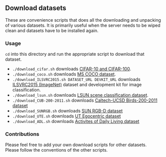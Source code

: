 ## Download datasets
These are convenience scripts that does all the downloading and
unpacking of various datasets. It is primarily useful when
the server needs to be wiped clean and datasets have to be
installed again.

### Usage
`cd` into this directory and run the appropriate script to
download that dataset.

- `./download_cifar.sh` downloads
[CIFAR-10 and CIFAR-100](https://www.cs.toronto.edu/~kriz/cifar.html).
- `./download_coco.sh` downloads
[MS COCO dataset](http://mscoco.org/).
- `./download_ILSVRC2015.sh DATASET_URL DEVKIT_URL` downloads
[ILSVRC2015 (ImageNet)](http://www.image-net.org) dataset
and development kit for image classification.
- `./download_lsun.sh` downloads
[LSUN scene classification dataset](http://lsun.cs.princeton.edu/#classification).
- `./download_CUB-200-2011.sh` downloads
[Caltech-UCSD Birds-200-2011 dataset](http://www.vision.caltech.edu/visipedia/CUB-200-2011.html)
- `./download_SUNRGB.sh` downloads
[SUN RGB-D dataset](http://rgbd.cs.princeton.edu/)
- `./download_UTE.sh` downloads
[UT Egocentric dataset](http://vision.cs.utexas.edu/projects/egocentric/download_register.html)
- `./download_ADL.sh` downloads
[Activites of Daily Living dataset](http://people.csail.mit.edu/hpirsiav/codes/ADLdataset/adl.html)

### Contributions
Please feel free to add your own download scripts for other datasets.
Please follow the conventions of the other scripts.
